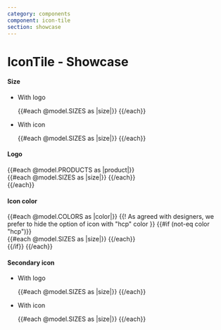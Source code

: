 ```yaml
---
category: components
component: icon-tile
section: showcase
---
```


<h1>IconTile - Showcase</h1>

<section data-test-percy data-section="showcase">
  
  <h4 class="dummy-h4">Size</h4>
  <ul class="dummy-icon-tile-side-by-side">
    <li>
      <p class="dummy-paragraph">With logo</p>
      <div class="dummy-icon-tile-base-sample">
        {{#each @model.SIZES as |size|}}
          <Hds::IconTile @logo="boundary" @size={{size}} />
        {{/each}}
      </div>
    </li>
    <li>
      <p class="dummy-paragraph">With icon</p>
      <div class="dummy-icon-tile-base-sample">
        {{#each @model.SIZES as |size|}}
          <Hds::IconTile @icon="dashboard" @size={{size}} />
        {{/each}}
      </div>
    </li>
  </ul>

  <h4 class="dummy-h4">Logo</h4>
  {{#each @model.PRODUCTS as |product|}}
    <div class="dummy-icon-tile-base-sample">
      {{#each @model.SIZES as |size|}}
        <Hds::IconTile @logo={{product}} @size={{size}} />
      {{/each}}
    </div>
  {{/each}}

  <h4 class="dummy-h4">Icon color</h4>
  {{#each @model.COLORS as |color|}}
    {{! As agreed with designers, we prefer to hide the option of icon with "hcp" color }}
    {{#if (not-eq color "hcp")}}
      <div class="dummy-icon-tile-base-sample">
        {{#each @model.SIZES as |size|}}
          <Hds::IconTile @icon="dashboard" @size={{size}} @color={{color}} />
        {{/each}}
      </div>
    {{/if}}
  {{/each}}

  <h4 class="dummy-h4">Secondary icon</h4>
  <ul class="dummy-icon-tile-side-by-side">
    <li>
      <p class="dummy-paragraph">With logo</p>
      <div class="dummy-icon-tile-base-sample">
        {{#each @model.SIZES as |size|}}
          <Hds::IconTile @logo="boundary" @size={{size}} @iconSecondary="plus" />
        {{/each}}
      </div>
    </li>
    <li>
      <p class="dummy-paragraph">With icon</p>
      <div class="dummy-icon-tile-base-sample">
        {{#each @model.SIZES as |size|}}
          <Hds::IconTile @icon="dashboard" @size={{size}} @iconSecondary="trash" />
        {{/each}}
      </div>
    </li>
  </ul>
</section>
